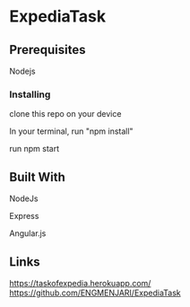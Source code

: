 # ExpediaTask


## Prerequisites
Nodejs

### Installing
clone this repo on your device

In your terminal, run "npm install"

run npm start

## Built With
NodeJs

Express

Angular.js

## Links
https://taskofexpedia.herokuapp.com/
https://github.com/ENGMENJARI/ExpediaTask